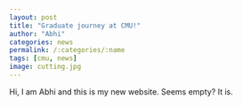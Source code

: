 ```yaml
---
layout: post
title: "Graduate journey at CMU!"
author: "Abhi"
categories: news
permalink: /:categories/:name
tags: [cmu, news]
image: cutting.jpg
---
```


Hi, I am Abhi and this is my new website. Seems empty? It is.